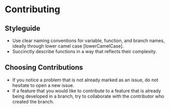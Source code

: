 # Contributing
## Styleguide
* Use clear naming conventions for variable, function, and branch names, ideally through lower camel case [lowerCamelCase].
* Succinctly describe functions in a way that reflects their complexity.
## Choosing Contributions
* If you notice a problem that is not already marked as an issue, do not hesitate to open a new issue.
* If a feature that you would like to contribute to a feature that is already being developed in a branch, try to collaborate with the contributor who created the branch. 

